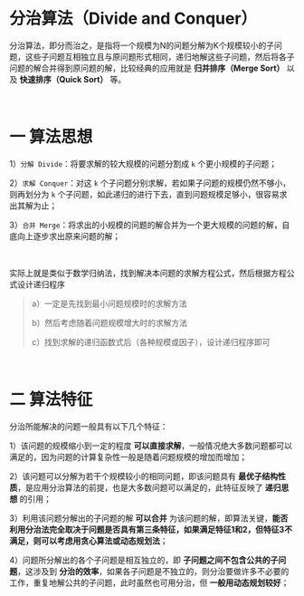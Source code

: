 # 分治算法（Divide and Conquer）

分治算法，即分而治之，是指将一个规模为N的问题分解为K个规模较小的子问题，这些子问题互相独立且与原问题形式相同，递归地解这些子问题，然后将各子问题的解合并得到原问题的解，比较经典的应用就是 **归并排序（Merge Sort）** 以及 **快速排序（Quick Sort）** 等。

​      

# 一 算法思想

1）`分解 Divide`：将要求解的较大规模的问题分割成 `k` 个更小规模的子问题；

2）`求解 Conquer`：对这 `k` 个子问题分别求解，若如果子问题的规模仍然不够小，则再划分为 `k` 个子问题，如此递归的进行下去，直到问题规模足够小，很容易求出其解为止；

3）`合并 Merge`：将求出的小规模的问题的解合并为一个更大规模的问题的解，自底向上逐步求出原来问题的解；

​    

实际上就是类似于数学归纳法，找到解决本问题的求解方程公式，然后根据方程公式设计递归程序

> a）一定是先找到最小问题规模时的求解方法
>
> b）然后考虑随着问题规模增大时的求解方法
>
> c）找到求解的递归函数式后（各种规模或因子），设计递归程序即可

​     

# 二 算法特征

分治所能解决的问题一般具有以下几个特征：

1）该问题的规模缩小到一定的程度 **可以直接求解**，一般情况绝大多数问题都可以满足的，因为问题的计算复杂性一般是随着问题规模的增加而增加；

2）该问题可以分解为若干个规模较小的相同问题，即该问题具有 **最优子结构性质**，是应用分治算法的前提，也是大多数问题可以满足的，此特征反映了 **递归思想** 的引用；

3）利用该问题分解出的子问题的解 **可以合并** 为该问题的解，即算法关键，**能否利用分治法完全取决于问题是否具有第三条特征，如果满足特征1和2，但特征3不满足，则可以考虑用贪心算法或动态规划法**；

4）问题所分解出的各个子问题是相互独立的，即 **子问题之间不包含公共的子问题**，这涉及到 **分治的效率**，如果各子问题是不独立的，则分治要做许多不必要的工作，重复地解公共的子问题，此时虽然也可用分治，但 **一般用动态规划较好**；